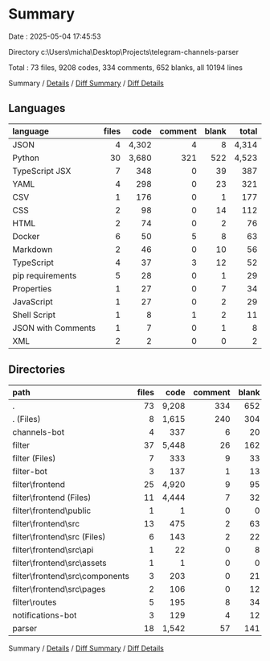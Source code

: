 # Summary

Date : 2025-05-04 17:45:53

Directory c:\\Users\\micha\\Desktop\\Projects\\telegram-channels-parser

Total : 73 files,  9208 codes, 334 comments, 652 blanks, all 10194 lines

Summary / [Details](details.md) / [Diff Summary](diff.md) / [Diff Details](diff-details.md)

## Languages
| language | files | code | comment | blank | total |
| :--- | ---: | ---: | ---: | ---: | ---: |
| JSON | 4 | 4,302 | 4 | 8 | 4,314 |
| Python | 30 | 3,680 | 321 | 522 | 4,523 |
| TypeScript JSX | 7 | 348 | 0 | 39 | 387 |
| YAML | 4 | 298 | 0 | 23 | 321 |
| CSV | 1 | 176 | 0 | 1 | 177 |
| CSS | 2 | 98 | 0 | 14 | 112 |
| HTML | 2 | 74 | 0 | 2 | 76 |
| Docker | 6 | 50 | 5 | 8 | 63 |
| Markdown | 2 | 46 | 0 | 10 | 56 |
| TypeScript | 4 | 37 | 3 | 12 | 52 |
| pip requirements | 5 | 28 | 0 | 1 | 29 |
| Properties | 1 | 27 | 0 | 7 | 34 |
| JavaScript | 1 | 27 | 0 | 2 | 29 |
| Shell Script | 1 | 8 | 1 | 2 | 11 |
| JSON with Comments | 1 | 7 | 0 | 1 | 8 |
| XML | 2 | 2 | 0 | 0 | 2 |

## Directories
| path | files | code | comment | blank | total |
| :--- | ---: | ---: | ---: | ---: | ---: |
| . | 73 | 9,208 | 334 | 652 | 10,194 |
| . (Files) | 8 | 1,615 | 240 | 304 | 2,159 |
| channels-bot | 4 | 337 | 6 | 20 | 363 |
| filter | 37 | 5,448 | 26 | 162 | 5,636 |
| filter (Files) | 7 | 333 | 9 | 33 | 375 |
| filter-bot | 3 | 137 | 1 | 13 | 151 |
| filter\\frontend | 25 | 4,920 | 9 | 95 | 5,024 |
| filter\\frontend (Files) | 11 | 4,444 | 7 | 32 | 4,483 |
| filter\\frontend\\public | 1 | 1 | 0 | 0 | 1 |
| filter\\frontend\\src | 13 | 475 | 2 | 63 | 540 |
| filter\\frontend\\src (Files) | 6 | 143 | 2 | 22 | 167 |
| filter\\frontend\\src\\api | 1 | 22 | 0 | 8 | 30 |
| filter\\frontend\\src\\assets | 1 | 1 | 0 | 0 | 1 |
| filter\\frontend\\src\\components | 3 | 203 | 0 | 21 | 224 |
| filter\\frontend\\src\\pages | 2 | 106 | 0 | 12 | 118 |
| filter\\routes | 5 | 195 | 8 | 34 | 237 |
| notifications-bot | 3 | 129 | 4 | 12 | 145 |
| parser | 18 | 1,542 | 57 | 141 | 1,740 |

Summary / [Details](details.md) / [Diff Summary](diff.md) / [Diff Details](diff-details.md)